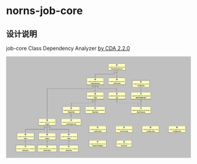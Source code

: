 # norns-job-core

## 设计说明
job-core Class Dependency Analyzer [by CDA 2.2.0](http://www.dependency-analyzer.org/)

![norns-job-core.CDA.png](./docs/design/norns-job-core.CDA.20191001.v1.jpg)


